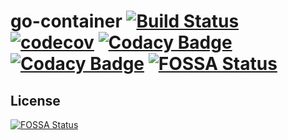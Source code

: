 go-container [![Build Status](https://travis-ci.org/lucassabreu/go-container.svg?branch=master)](https://travis-ci.org/lucassabreu/go-container) [![codecov](https://codecov.io/gh/lucassabreu/go-container/branch/master/graph/badge.svg)](https://codecov.io/gh/lucassabreu/go-container) [![Codacy Badge](https://api.codacy.com/project/badge/Grade/f2d41d2086b845cd9ac8daf4d22fb771)](https://www.codacy.com/app/lucassabreu/go-container?utm_source=github.com&amp;utm_medium=referral&amp;utm_content=lucassabreu/go-container&amp;utm_campaign=Badge_Grade) [![Codacy Badge](https://api.codacy.com/project/badge/Coverage/f2d41d2086b845cd9ac8daf4d22fb771)](https://www.codacy.com/app/lucassabreu/go-container?utm_source=github.com&utm_medium=referral&utm_content=lucassabreu/go-container&utm_campaign=Badge_Coverage)
[![FOSSA Status](https://app.fossa.io/api/projects/git%2Bgithub.com%2Flucassabreu%2Fgo-container.svg?type=shield)](https://app.fossa.io/projects/git%2Bgithub.com%2Flucassabreu%2Fgo-container?ref=badge_shield)
============

## License
[![FOSSA Status](https://app.fossa.io/api/projects/git%2Bgithub.com%2Flucassabreu%2Fgo-container.svg?type=large)](https://app.fossa.io/projects/git%2Bgithub.com%2Flucassabreu%2Fgo-container?ref=badge_large)